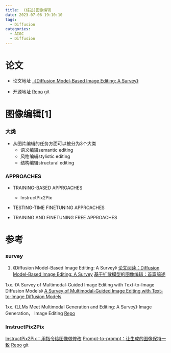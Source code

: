 ```yaml
---
title:  (综述)图像编辑 
date: 2023-07-06 19:10:10
tags:
  - Diffusion
categories: 
  - AIGC
  - Diffusion 
---
```


<p></p>
<!-- more -->

# 论文
+ 论文地址
 [《Diffusion Model-Based Image Editing: A Survey》](https://arxiv.org/abs/2402.17525) 

+ 开源地址
 [Repo](https://github.com/SiatMMLab/Awesome-Diffusion-Model-Based-Image-Editing-Methods) git


# 图像编辑[1]
### 大类
+ 从图片编辑的任务方面可以被分为3个大类
  - 语义编辑semantic editing 
  - 风格编辑stylistic editing
  - 结构编辑structural editing

### APPROACHES
+ TRAINING-BASED APPROACHES
  - InstructPix2Pix

+ TESTING-TIME FINETUNING APPROACHES

+ TRAINING AND FINETUNING FREE APPROACHES


# 参考
###   survey
1. 《Diffusion Model-Based Image Editing: A Survey》 
   [论文阅读：Diffusion Model-Based Image Editing: A Survey](https://blog.csdn.net/huzimu_/article/details/136547375)
   [基于扩散模型的图像编辑：首篇综述](https://mp.weixin.qq.com/s/MFbCt0XfOf9fV0YbdkmR6g)
   

1xx.
《A Survey of Multimodal-Guided Image Editing with Text-to-Image Diffusion Models》
[A Survey of Multimodal-Guided Image Editing with Text-to-Image Diffusion Models](https://github.com/xinchengshuai/Awesome-Image-Editing)

1xx. 《LLMs Meet Multimodal Generation and Editing: A Survey》
Image Generation， Image Editing
[Repo](https://github.com/YingqingHe/Awesome-LLMs-meet-Multimodal-Generation)

### InstructPix2Pix
[InstructPix2Pix：用指令给图像做修改](https://zhuanlan.zhihu.com/p/655135961)
[Prompt-to-prompt：让生成的图像保持一致](https://zhuanlan.zhihu.com/p/655372592)
[Repo](https://github.com/timothybrooks/instruct-pix2pix) git
